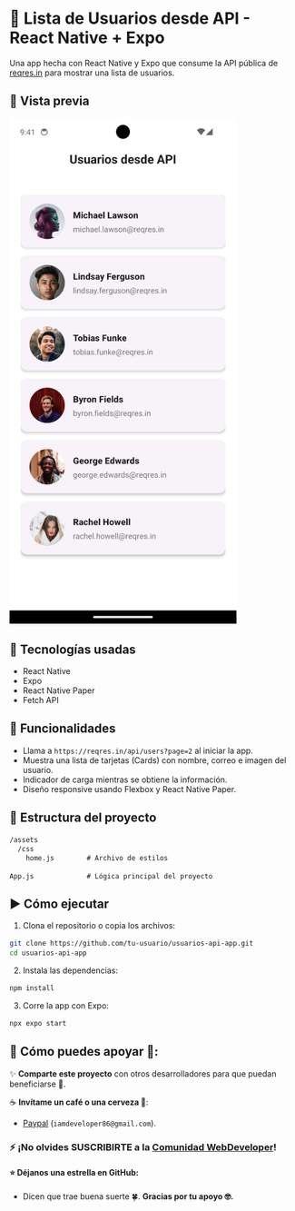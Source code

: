 # 📱 Lista de Usuarios desde API - React Native + Expo

Una app hecha con React Native y Expo que consume la API pública de [reqres.in](https://reqres.in) para mostrar una lista de usuarios.

## 📸 Vista previa
<img src="https://raw.githubusercontent.com/urian121/imagenes-proyectos-github/refs/heads/master/consumir-api-usuarios-react-native.png" alt="Resultado Final" width="400"/>


## 🚀 Tecnologías usadas

- React Native
- Expo
- React Native Paper
- Fetch API

## 🔧 Funcionalidades

- Llama a `https://reqres.in/api/users?page=2` al iniciar la app.
- Muestra una lista de tarjetas (Cards) con nombre, correo e imagen del usuario.
- Indicador de carga mientras se obtiene la información.
- Diseño responsive usando Flexbox y React Native Paper.

## 📁 Estructura del proyecto

```
/assets
  /css
    home.js        # Archivo de estilos

App.js             # Lógica principal del proyecto
```

## ▶️ Cómo ejecutar

1. Clona el repositorio o copia los archivos:
```bash
git clone https://github.com/tu-usuario/usuarios-api-app.git
cd usuarios-api-app
```

2. Instala las dependencias:
```bash
npm install
```

3. Corre la app con Expo:
```bash
npx expo start
```


## 🙌 Cómo puedes apoyar 📢:

✨ **Comparte este proyecto** con otros desarrolladores para que puedan beneficiarse 📢.

☕ **Invítame un café o una cerveza 🍺**:
   - [Paypal](https://www.paypal.me/iamdeveloper86) (`iamdeveloper86@gmail.com`).

### ⚡ ¡No olvides SUSCRIBIRTE a la [Comunidad WebDeveloper](https://www.youtube.com/WebDeveloperUrianViera?sub_confirmation=1)!


#### ⭐ **Déjanos una estrella en GitHub**:
   - Dicen que trae buena suerte 🍀.
**Gracias por tu apoyo 🤓.**